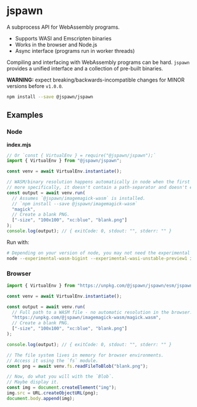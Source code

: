 # jspawn

A subprocess API for WebAssembly programs.

- Supports WASI and Emscripten binaries
- Works in the browser and Node.js
- Async interface (programs run in worker threads)

Compiling and interfacing with WebAssembly programs can be hard. `jspawn` provides a unified interface and a collection of pre-built binaries.

**WARNING:** expect breaking/backwards-incompatible changes for MINOR versions before `v1.0.0`.

```sh
npm install --save @jspawn/jspawn
```

## Examples

### Node

**index.mjs**

```javascript
// Or `const { VirtualEnv } = require("@jspawn/jspawn");`
import { VirtualEnv } from "@jspawn/jspawn";

const venv = await VirtualEnv.instantiate();

// WASM/binary resolution happens automatically in node when the first argument isn't a path -
// more specifically, it doesn't contain a path-separator and doesn't end with `.wasm`.
const output = await venv.run(
  // Assumes `@jspawn/imagemagick-wasm` is installed.
  // `npm install --save @jspawn/imagemagick-wasm`
  "magick",
  // Create a blank PNG.
  ["-size", "100x100", "xc:blue", "blank.png"]
);
console.log(output); // { exitCode: 0, stdout: "", stderr: "" }
```

Run with:

```sh
# Depending on your version of node, you may not need the experimental flags.
node --experimental-wasm-bigint --experimental-wasi-unstable-preview1 index.mjs
```

### Browser

```javascript
import { VirtualEnv } from "https://unpkg.com/@jspawn/jspawn/esm/jspawn.mjs";

const venv = await VirtualEnv.instantiate();

const output = await venv.run(
  // Full path to a WASM file - no automatic resolution in the browser.
  "https://unpkg.com/@jspawn/imagemagick-wasm/magick.wasm",
  // Create a blank PNG.
  ["-size", "100x100", "xc:blue", "blank.png"]
);

console.log(output); // { exitCode: 0, stdout: "", stderr: "" }

// The file system lives in memory for browser environments.
// Access it using the `fs` module.
const png = await venv.fs.readFileToBlob("blank.png");

// Now, do what you will with the `Blob`.
// Maybe display it.
const img = document.createElement("img");
img.src = URL.createObjectURL(png);
document.body.append(img);
```

